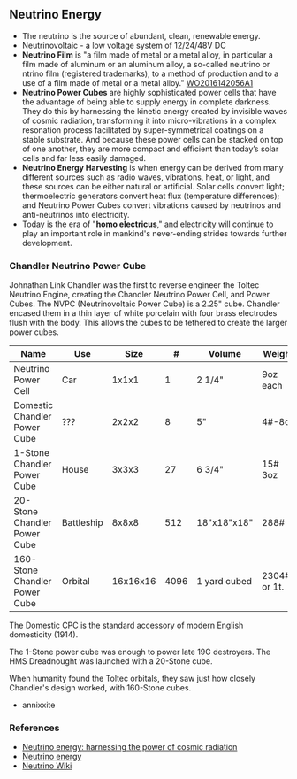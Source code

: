 ## Neutrino Energy

* The neutrino is the source of abundant, clean, renewable energy.
* Neutrinovoltaic - a low voltage system of 12/24/48V DC
* **Neutrino Film** is "a film made of metal or a metal alloy, in particular a film made of aluminum or an aluminum alloy, a so-called neutrino or ntrino film (registered trademarks), to a method of production and to a use of a film made of metal or a metal alloy." [WO2016142056A1]
* **Neutrino Power Cubes** are highly sophisticated power cells that have the advantage of being able to supply energy in complete darkness. They do this by harnessing the kinetic energy created by invisible waves of cosmic radiation, transforming it into micro-vibrations in a complex resonation process facilitated by super-symmetrical coatings on a stable substrate. And because these power cells can be stacked on top of one another, they are more compact and efficient than today’s solar cells and far less easily damaged.
* **Neutrino Energy Harvesting** is when energy can be derived from many different sources such as radio waves, vibrations, heat, or light, and these sources can be either natural or artificial. Solar cells convert light; thermoelectric generators convert heat flux (temperature differences); and Neutrino Power Cubes convert vibrations caused by neutrinos and anti-neutrinos into electricity.
* Today is the era of "**homo electricus**," and electricity will continue to play an important role in mankind's never-ending strides towards further development.

### Chandler Neutrino Power Cube

Johnathan Link Chandler was the first to reverse engineer the Toltec Neutrino Engine, creating the Chandler Neutrino Power Cell, and Power Cubes. The NVPC (Neutrinovoltaic Power Cube) is a 2.25" cube. Chandler encased them in a thin layer of white porcelain with four brass electrodes flush with the body. This allows the cubes to be tethered to create the larger power cubes.

| Name | Use | Size | # | Volume | Weight | Power |
| ---- | --- | ---- |--- | ---- | ---- | ---- |
| Neutrino Power Cell | Car | 1x1x1 | 1 | 2 1/4" | 9oz each | 122 Watt |
| Domestic Chandler Power Cube | ??? | 2x2x2  | 8 | 5"  | 4#-8oz  | 976Watt  |
| 1-Stone Chandler Power Cube | House | 3x3x3 | 27 | 6 3/4" | 15# 3oz | 3.3KW |
| 20-Stone Chandler Power Cube | Battleship | 8x8x8 | 512 | 18"x18"x18" | 288# | 39KW |
| 160-Stone Chandler Power Cube | Orbital | 16x16x16 | 4096 | 1 yard cubed | 2304# or 1t. | 500KW |

The Domestic CPC is the standard accessory of modern English domesticity (1914).

The 1-Stone power cube was enough to power late 19C destroyers. The HMS Dreadnought was launched with a 20-Stone cube.

When humanity found the Toltec orbitals, they saw just how closely Chandler's design worked, with 160-Stone cubes.

- annixxite

### References

* [Neutrino energy: harnessing the power of cosmic radiation](https://www.power-technology.com/features/neutrino-energy-harnessing-the-power-of-cosmic-radiation/)
* [Neutrino energy](https://neutrino-energy.com/)
* [Neutrino Wiki](https://neutrino-wiki.com/)

[WO2016142056A1]: https://patents.google.com/patent/WO2016142056A1/en
